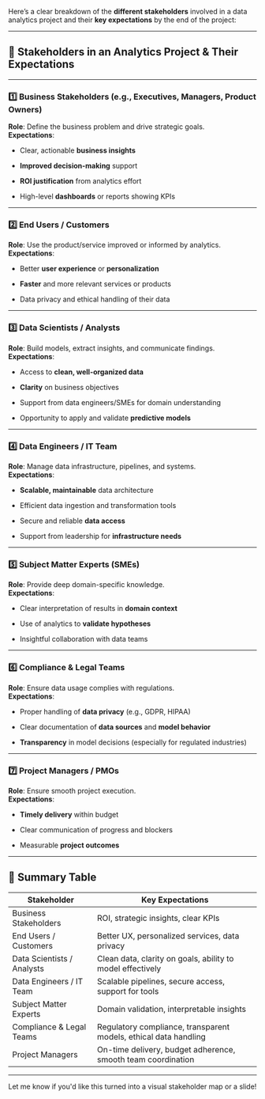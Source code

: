 Here’s a clear breakdown of the **different stakeholders** involved in a data analytics project and their **key expectations** by the end of the project:

---

## 👥 Stakeholders in an Analytics Project & Their Expectations

---

### 1️⃣ **Business Stakeholders (e.g., Executives, Managers, Product Owners)**

**Role**: Define the business problem and drive strategic goals.  
**Expectations**:

- Clear, actionable **business insights**
    
- **Improved decision-making** support
    
- **ROI justification** from analytics effort
    
- High-level **dashboards** or reports showing KPIs
    

---

### 2️⃣ **End Users / Customers**

**Role**: Use the product/service improved or informed by analytics.  
**Expectations**:

- Better **user experience** or **personalization**
    
- **Faster** and more relevant services or products
    
- Data privacy and ethical handling of their data
    

---

### 3️⃣ **Data Scientists / Analysts**

**Role**: Build models, extract insights, and communicate findings.  
**Expectations**:

- Access to **clean, well-organized data**
    
- **Clarity** on business objectives
    
- Support from data engineers/SMEs for domain understanding
    
- Opportunity to apply and validate **predictive models**
    

---

### 4️⃣ **Data Engineers / IT Team**

**Role**: Manage data infrastructure, pipelines, and systems.  
**Expectations**:

- **Scalable, maintainable** data architecture
    
- Efficient data ingestion and transformation tools
    
- Secure and reliable **data access**
    
- Support from leadership for **infrastructure needs**
    

---

### 5️⃣ **Subject Matter Experts (SMEs)**

**Role**: Provide deep domain-specific knowledge.  
**Expectations**:

- Clear interpretation of results in **domain context**
    
- Use of analytics to **validate hypotheses**
    
- Insightful collaboration with data teams
    

---

### 6️⃣ **Compliance & Legal Teams**

**Role**: Ensure data usage complies with regulations.  
**Expectations**:

- Proper handling of **data privacy** (e.g., GDPR, HIPAA)
    
- Clear documentation of **data sources** and **model behavior**
    
- **Transparency** in model decisions (especially for regulated industries)
    

---

### 7️⃣ **Project Managers / PMOs**

**Role**: Ensure smooth project execution.  
**Expectations**:

- **Timely delivery** within budget
    
- Clear communication of progress and blockers
    
- Measurable **project outcomes**
    

---

## 📌 Summary Table

|Stakeholder|Key Expectations|
|---|---|
|Business Stakeholders|ROI, strategic insights, clear KPIs|
|End Users / Customers|Better UX, personalized services, data privacy|
|Data Scientists / Analysts|Clean data, clarity on goals, ability to model effectively|
|Data Engineers / IT Team|Scalable pipelines, secure access, support for tools|
|Subject Matter Experts|Domain validation, interpretable insights|
|Compliance & Legal Teams|Regulatory compliance, transparent models, ethical data handling|
|Project Managers|On-time delivery, budget adherence, smooth team coordination|

---

Let me know if you'd like this turned into a visual stakeholder map or a slide!